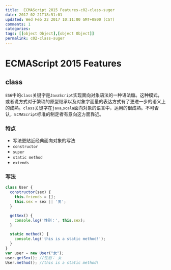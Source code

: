 ```yaml
---
title:  ECMAScript 2015 Features-c02-class-suger
date: 2017-02-21T18:51:01
updated: Wed Feb 22 2017 10:11:00 GMT+0800 (CST)
comments: 1
categories:
tags: [[object Object],[object Object]]
permalink: c02-class-suger
---
```


# ECMAScript 2015 Features

## class

`ES6`中的`class`关键字是`JavaScript`实现面向对象语法的一种语法糖。这种模式，或者说方式对于繁琐的原型继承以及对象字面量的表达方式有了更进一步的语义上的成熟。`class`关键字在`java`,`scala`面向对象的语言中，运用的很成熟。不可否认，`ECMAScript`标准的制定者有意向这方面靠近。

### 特点

- 写法更贴近经典面向对象的写法
- `constructor`
- `super`
- `static method`
- `extends`


### 写法

```js
class User {
  constructor(sex) {
    this.friends = [];
    this.sex = sex || '男';
  }

  getSex() {
    console.log('性别：', this.sex);
  }

  static method() {
    console.log('this is a static method!');
  }
}
var user = new User("女");
user.getSex(); //性别： 女
User.method(); //this is a static method!
```
